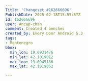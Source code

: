 ```yaml
---
Title: 'Changeset #162666696'
PublishDate: 2025-02-18T15:55:57Z
id: 162666696
user: Ancap-chan
comment: Created 4 benches
created_by: Every Door Android 5.3
tags:
- Montenegro
bbox:
  min_lon: 19.0931476
  min_lat: 42.1019012
  max_lon: 19.0945186
  max_lat: 42.1019052

---
```

